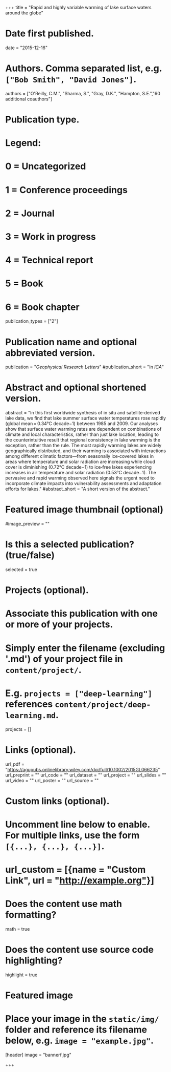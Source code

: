 +++
title = "Rapid and highly variable warming of lake surface waters around the globe"

# Date first published.
date = "2015-12-16"

# Authors. Comma separated list, e.g. `["Bob Smith", "David Jones"]`.
authors = ["O'Reilly, C.M.", "Sharma, S.", "Gray, D.K.", "Hampton, S.E.","60 additional coauthors"]


# Publication type.
# Legend:
# 0 = Uncategorized
# 1 = Conference proceedings
# 2 = Journal
# 3 = Work in progress
# 4 = Technical report
# 5 = Book
# 6 = Book chapter
publication_types = ["2"]

# Publication name and optional abbreviated version.
publication = "*Geophysical Research Letters*"
#publication_short = "In *ICA*"

# Abstract and optional shortened version.
abstract = "In this first worldwide synthesis of in situ and satellite‐derived lake data, we find that lake summer surface water temperatures rose rapidly (global mean = 0.34°C decade−1) between 1985 and 2009. Our analyses show that surface water warming rates are dependent on combinations of climate and local characteristics, rather than just lake location, leading to the counterintuitive result that regional consistency in lake warming is the exception, rather than the rule. The most rapidly warming lakes are widely geographically distributed, and their warming is associated with interactions among different climatic factors—from seasonally ice‐covered lakes in areas where temperature and solar radiation are increasing while cloud cover is diminishing (0.72°C decade−1) to ice‐free lakes experiencing increases in air temperature and solar radiation (0.53°C decade−1). The pervasive and rapid warming observed here signals the urgent need to incorporate climate impacts into vulnerability assessments and adaptation efforts for lakes."
#abstract_short = "A short version of the abstract."

# Featured image thumbnail (optional)
#image_preview = ""

# Is this a selected publication? (true/false)
selected = true

# Projects (optional).
#   Associate this publication with one or more of your projects.
#   Simply enter the filename (excluding '.md') of your project file in `content/project/`.
#   E.g. `projects = ["deep-learning"]` references `content/project/deep-learning.md`.
projects = []

# Links (optional).
url_pdf = "https://agupubs.onlinelibrary.wiley.com/doi/full/10.1002/2015GL066235"
url_preprint = ""
url_code = ""
url_dataset = ""
url_project = ""
url_slides = ""
url_video = ""
url_poster = ""
url_source = ""

# Custom links (optional).
#   Uncomment line below to enable. For multiple links, use the form `[{...}, {...}, {...}]`.
# url_custom = [{name = "Custom Link", url = "http://example.org"}]

# Does the content use math formatting?
math = true

# Does the content use source code highlighting?
highlight = true

# Featured image
# Place your image in the `static/img/` folder and reference its filename below, e.g. `image = "example.jpg"`.
[header]
image = "bannerf.jpg"

+++
